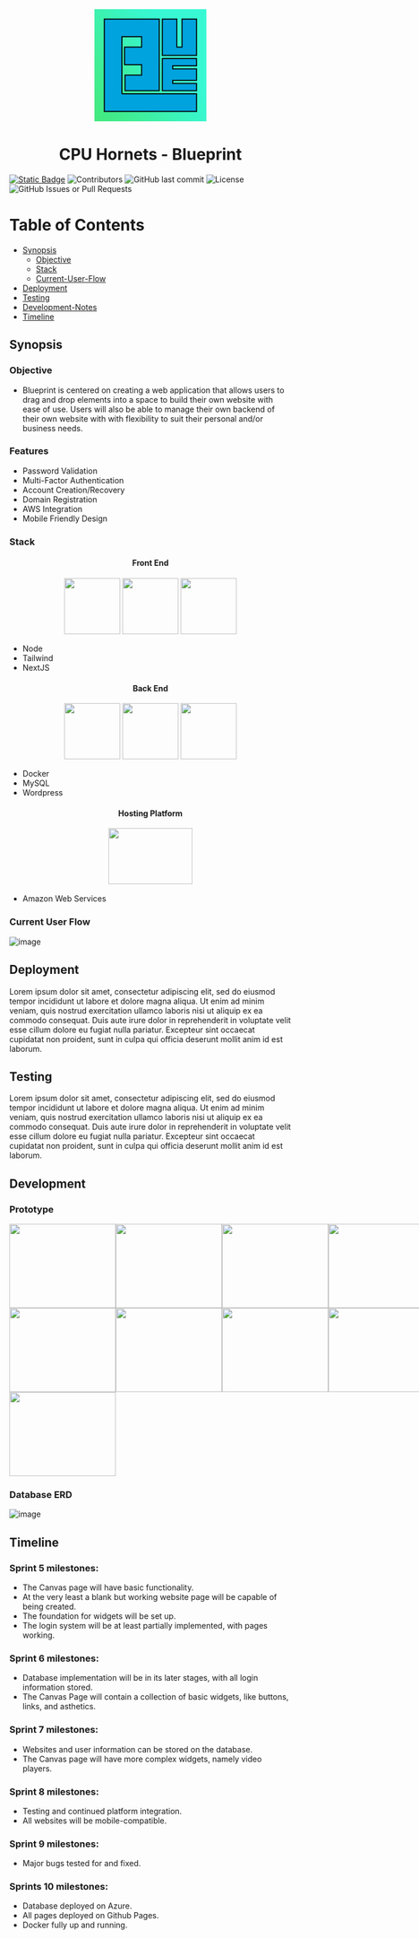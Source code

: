 <div align="center">
        <img src="blueprint/public/images/Blueprint.png" style="order: 2;" width=200px height=200px></img>
        <h1>CPU Hornets - Blueprint</h1>
</div>

<a align="center" href="https://pogwebdesign.com">![Static Badge](https://img.shields.io/badge/Pog_Web_Design-3e8a52)</a>
![Contributors](https://img.shields.io/github/contributors/conner-chil32/Blueprint)
![GitHub last commit](https://img.shields.io/github/last-commit/conner-chil32/Blueprint)
![License](https://img.shields.io/github/license/conner-chil32/Blueprint)
![GitHub Issues or Pull Requests](https://img.shields.io/github/issues-pr-closed/conner-chil32/Blueprint)

# Table of Contents
- [Synopsis](https://github.com/conner-chil32/Blueprint#synopsis)
    - [Objective](https://github.com/conner-chil32/Blueprint?tab=readme-ov-file#objective)
    - [Stack](https://github.com/conner-chil32/Blueprint?tab=readme-ov-file#stack)
    - [Current-User-Flow](https://github.com/conner-chil32/Blueprint?tab=readme-ov-file#current-user-flow)
- [Deployment](https://github.com/conner-chil32/Blueprint?tab=readme-ov-file#deployment)
- [Testing](https://github.com/conner-chil32/Blueprint?tab=readme-ov-file#testing)
- [Development-Notes](https://github.com/conner-chil32/Blueprint?tab=readme-ov-file#development-notes)
- [Timeline](https://github.com/conner-chil32/Blueprint?tab=readme-ov-file#timeline)
  
## Synopsis

### Objective

- Blueprint is centered on creating a web application that allows users to drag and drop elements into a space to build their own website with ease of use. Users will also be able to manage their own backend of their own website with with flexibility to suit their personal and/or business needs.

### Features

- Password Validation
- Multi-Factor Authentication
- Account Creation/Recovery
- Domain Registration
- AWS Integration
- Mobile Friendly Design

### Stack
<h4 align="center">Front End</h3>

<div align="center" display="flex" style="flex-direction:"row">
    <img src="https://encrypted-tbn0.gstatic.com/images?q=tbn:ANd9GcSV9uzErWz9EXqZDxZ5lP9aYpMz8eK6rr5X3w&s" style="width:100px; height:100px"></img>
    <img src="https://www.drupal.org/files/project-images/screenshot_361.png" style="width:100px; height:100px"></img>
    <img src="https://static-00.iconduck.com/assets.00/node-js-icon-454x512-nztofx17.png" style="width:100px; height:100px"></img>
</div>

- Node
- Tailwind
- NextJS

<h4 align="center">Back End</h3>

<div align="center" display="flex" style="flex-direction:"row">
    <img src="https://encrypted-tbn0.gstatic.com/images?q=tbn:ANd9GcQWCM8oMIVK1cZGVx90Rn3u9ifroZQc_pmBMw&s" style="width:100px; height:100px"></img>
    <img src="https://encrypted-tbn0.gstatic.com/images?q=tbn:ANd9GcRjzySo0vHp2daaRLtnMnHLpMXplfFj73Dxmg&s" style="width:100px; height:100px"></img>
    <img src="https://encrypted-tbn0.gstatic.com/images?q=tbn:ANd9GcSzAxIzs2yRTPxONA1yBwMZdhkNwlqmIpxFug&s" style="width:100px; height:100px"></img>
</div>

- Docker
- MySQL
- Wordpress
  
<div align="center">
<h4>Hosting Platform</h3>
    
<img src="https://logos-world.net/wp-content/uploads/2021/08/Amazon-Web-Services-AWS-Logo.png" style="width:150px; height:100px"></img>
</div>

- Amazon Web Services

### Current User Flow

![image](https://github.com/user-attachments/assets/1b809178-848f-4968-a760-f7a8caf27f5d)


## Deployment

Lorem ipsum dolor sit amet, consectetur adipiscing elit, sed do eiusmod tempor incididunt ut labore et dolore magna aliqua. Ut enim ad minim veniam, quis nostrud exercitation ullamco laboris nisi ut aliquip ex ea commodo consequat. Duis aute irure dolor in reprehenderit in voluptate velit esse cillum dolore eu fugiat nulla pariatur. Excepteur sint occaecat cupidatat non proident, sunt in culpa qui officia deserunt mollit anim id est laborum.

## Testing

Lorem ipsum dolor sit amet, consectetur adipiscing elit, sed do eiusmod tempor incididunt ut labore et dolore magna aliqua. Ut enim ad minim veniam, quis nostrud exercitation ullamco laboris nisi ut aliquip ex ea commodo consequat. Duis aute irure dolor in reprehenderit in voluptate velit esse cillum dolore eu fugiat nulla pariatur. Excepteur sint occaecat cupidatat non proident, sunt in culpa qui officia deserunt mollit anim id est laborum.

## Development

### Prototype

<div style="display: flex; flex-direction:column">
  <div style="display: flex; flex-direction:row">
    <img src="https://github.com/user-attachments/assets/7765fcf8-6226-4f7c-ad6c-4c6594329a09" style="height:150px; width:190px;"></img>
    <img src="https://github.com/user-attachments/assets/b3e55218-454e-4c24-a4f5-e5920d2b98e5" style="height:150px; width:190px;"></img>
    <img src="https://github.com/user-attachments/assets/3818383b-c307-4232-a196-1ccf8b7507b1" style="height:150px; width:190px;"></img>
    <img src="https://github.com/user-attachments/assets/cf1dfc99-6cbc-4ca9-b48d-e4cdf29be216" style="height:150px; width:190px;"></img>
    <img src="https://github.com/user-attachments/assets/4985b048-dcd2-4e82-a01a-c22af2ca53bc" style="height:150px; width:190px;"></img>
  </div>
  <div style="display: flex; flex-direction:row">
    <img src="https://github.com/user-attachments/assets/9e0ca395-e956-49c5-97ed-2986cce7c44d" style="height:150px; width:190px;"></img>
    <img src="https://github.com/user-attachments/assets/b5686c5c-c7d4-4161-b80f-e5597fb7bd03" style="height:150px; width:190px;"></img>
    <img src="https://github.com/user-attachments/assets/6cbdffc1-c1dc-48e3-bb92-d184320f5751" style="height:150px; width:190px;"></img>
    <img src="https://github.com/user-attachments/assets/6c1a73e8-a50a-4096-8ec4-51e6fa0120e3" style="height:150px; width:190px;"></img>
    <img src="https://github.com/user-attachments/assets/78754a4b-8363-418a-a438-ffda6ea85fd9" style="height:150px; width:190px;"></img>
  </div>
  <div style="display: flex; flex-direction:row">
    <img src="https://github.com/user-attachments/assets/78754a4b-8363-418a-a438-ffda6ea85fd9" style="height:150px; width:190px;"></img>
  </div>
</div>

### Database ERD

![image](https://github.com/user-attachments/assets/11cfbb86-722a-4df7-b889-8118f6a5782b)




## Timeline
### Sprint 5 milestones:
- The Canvas page will have basic functionality.
- At the very least a blank but working website page will be capable of being created.
- The foundation for widgets will be set up.
- The login system will be at least partially implemented, with pages working.

### Sprint 6 milestones:
- Database implementation will be in its later stages, with all login information stored.
- The Canvas Page will contain a collection of basic widgets, like buttons, links, and asthetics.

### Sprint 7 milestones:
- Websites and user information can be stored on the database.
- The Canvas page will have more complex widgets, namely video players.

### Sprint 8 milestones:
- Testing and continued platform integration.
- All websites will be mobile-compatible.

### Sprint 9 milestones:
- Major bugs tested for and fixed.

### Sprints 10 milestones:
- Database deployed on Azure.
- All pages deployed on Github Pages.
- Docker fully up and running.
